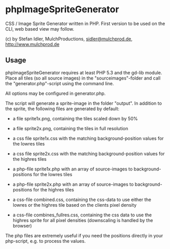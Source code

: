 phpImageSpriteGenerator
=======================

CSS / Image Sprite Generator written in PHP. First version to be used on the CLI, web based view may follow.

(c) by Stefan Idler, MulchProductions, sidler@mulchprod.de, http://www.mulchprod.de

Usage
-----

phpImageSpriteGenerator requires at least PHP 5.3 and the gd-lib module.
Place all tiles (so all source images) in the "sourceimages"-folder and call the "generator.php"-script using the
command line.

All options may be configured in generator.php.

The script will generate a sprite-image in the folder "output".
In addition to the sprite, the following files are generated by default:

 - a file sprite1x.png, containing the tiles scaled down by 50%
 - a file sprite2x.png, containing the tiles in full resolution

 - a css file sprite1x.css with the matching background-position values for the lowres tiles
 - a css file sprite2x.css with the matching background-position values for the highres tiles

 - a php-file sprite1x.php with an array of source-images to background-positions for the lowres tiles
 - a php-file sprite2x.php with an array of source-images to background-positions for the highres tiles

 - a css-file combined.css, containing the css-data to use either the lowres or the highres tile based on the clients pixel density
 - a css-file combines_fullres.css, containing the css data to use the highres sprite for all pixel densities (downscaling is handled by the browser)

The php files are extremely useful if you need the positions directly in your php-script, e.g. to process the values.


